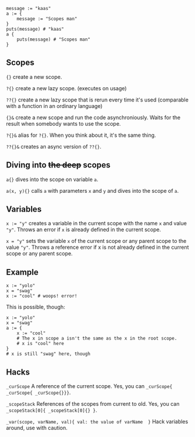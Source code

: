 ```
message := "kaas"
a := {
	message := "Scopes man"
}
puts(message) # "kaas"
a {
	puts(message) # "Scopes man"
}
```

Scopes
---

`{}`     create a new scope.

`?{}`    create a new lazy scope. (executes on usage)

`??{}`   create a new lazy scope that is rerun every time it's used (comparable with a function in an ordinary language)

`{}&`    create a new scope and run the code asynchroniously. Waits for the result when somebody wants to use the scope.

`?{}&`   alias for `?{}`. When you think about it, it's the same thing.

`??{}&`  creates an async version of `??{}`.

Diving into ~~the deep~~ scopes
---

`a{}`			dives into the scope on variable `a`.

`a(x, y){}`	calls `a` with parameters `x` and `y` and dives into the scope of `a`.

Variables
---

`x := "y"`	creates a variable in the current scope with the name `x` and value `"y"`. Throws an error if `x` is already defined in the current scope.

`x = "y"`		sets the variable `x` of the current scope or any parent scope to the value `"y"`. Throws a reference error if x is not already defined in the current scope or any parent scope.

Example
---

```
x := "yolo"
x = "swag"
x := "cool" # woops! error!
```

This is possible, though:
```
x := "yolo"
x = "swag"
a := {
	x := "cool"
	# The x in scope a isn't the same as the x in the root scope.
	# x is "cool" here
}
# x is still "swag" here, though
```

Hacks
---
`_curScope`
  A reference of the current scope. Yes, you can `_curScope{ _curScope{ _curScope{}}}`.

`_scopeStack`
  References of the scopes from current to old. Yes, you can `_scopeStack[0]{ _scopeStack[0]{} }`.

`_var(scope, varName, val){ val: the value of varName  }`
  Hack variables around, use with caution.
